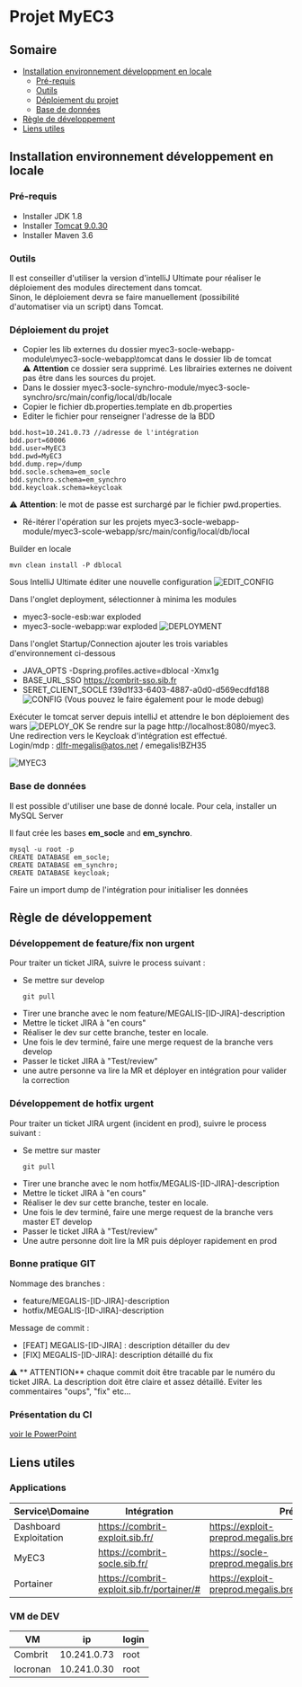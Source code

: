 # Projet MyEC3

## Somaire
* [Installation environnement développment en locale](#to_dev)
  * [Pré-requis](#to_dev_requirement)
  * [Outils](#to_dev_tools)
  * [Déploiement du projet](#to_dev_deploy)
  * [Base de données](#to_dev_bdd)
* [Règle de développement](#to_best_practice)
* [Liens utiles](#to_link)



## Installation environnement développement en locale <a name="to_dev"></a>

### Pré-requis <a name="to_dev_requirement"></a>

* Installer JDK 1.8
* Installer [Tomcat 9.0.30](https://tomcat.apache.org/download-90.cgi)
* Installer Maven 3.6

### Outils  <a name="to_dev_tools"></a>

Il est conseiller d'utiliser la version d'intelliJ Ultimate pour réaliser le déploiement des modules directement dans tomcat.   
Sinon, le déploiement devra se faire manuellement (possibilité d'automatiser via un script) dans Tomcat.


### Déploiement du projet  <a name="to_dev_deploy"></a>
* Copier les lib externes du dossier myec3-socle-webapp-module\myec3-socle-webapp\tomcat dans le dossier lib de tomcat   
:warning: **Attention** ce dossier sera supprimé. Les librairies externes ne doivent pas être dans les sources du projet.  
* Dans le dossier myec3-socle-synchro-module/myec3-socle-synchro/src/main/config/local/db/locale 
* Copier le fichier db.properties.template en db.properties
 * Editer le fichier pour renseigner l'adresse de la BDD

  ```
  bdd.host=10.241.0.73 //adresse de l'intégration
  bdd.port=60006
  bdd.user=MyEC3
  bdd.pwd=MyEC3 
  bdd.dump.rep=/dump
  bdd.socle.schema=em_socle
  bdd.synchro.schema=em_synchro
  bdd.keycloak.schema=keycloak
  ```
:warning: **Attention**: le mot de passe est surchargé par le fichier pwd.properties.
* Ré-itérer l'opération sur les projets myec3-socle-webapp-module/myec3-scole-webapp/src/main/config/local/db/local


Builder en locale
```
mvn clean install -P dblocal
```  
Sous IntelliJ Ultimate éditer une nouvelle configuration
![EDIT_CONFIG](doc/edit_config_tomcat.PNG)  

Dans l'onglet deployment, sélectionner à minima les modules 
* myec3-socle-esb:war exploded
* myec3-socle-webapp:war exploded
![DEPLOYMENT](doc/edit_deployment.PNG)
  
Dans l'onglet Startup/Connection ajouter les trois variables d'environnement ci-dessous
* JAVA_OPTS -Dspring.profiles.active=dblocal -Xmx1g
* BASE_URL_SSO  https://combrit-sso.sib.fr
* SERET_CLIENT_SOCLE f39d1f33-6403-4887-a0d0-d569ecdfd188
![CONFIG](doc/edit_startup.PNG)
  (Vous pouvez le faire également pour le mode debug)
  
Exécuter le tomcat server depuis intelliJ et attendre le bon déploiement des wars
![DEPLOY_OK](doc/deployment_ok.PNG)
Se rendre sur la page http://localhost:8080/myec3. Une redirection vers le Keycloak d'intégration est effectué.  
Login/mdp : dlfr-megalis@atos.net / emegalis!BZH35

![MYEC3](doc/localhost_myec3.PNG)


### Base de données  <a name="to_dev_bdd"></a>
Il est possible d'utiliser une base de donné locale. Pour cela, installer un MySQL Server

Il faut crée les bases __em_socle__ and __em_synchro__.
```
mysql -u root -p
CREATE DATABASE em_socle;
CREATE DATABASE em_synchro;
CREATE DATABASE keycloak;
```
Faire un import dump de l'intégration pour initialiser les données


## Règle de développement <a name="to_best_practice"></a>

### Développement de feature/fix non urgent
Pour traiter un ticket JIRA, suivre le process suivant :
* Se mettre sur develop
  ```  
  git pull
  ```  
* Tirer une branche avec le nom feature/MEGALIS-[ID-JIRA]-description
* Mettre le ticket JIRA à "en cours" 
* Réaliser le dev sur cette branche, tester en locale.
* Une fois le dev terminé, faire une merge request de la branche vers develop
* Passer le ticket JIRA à "Test/review"
* une autre personne va lire la MR et déployer en intégration pour valider la correction

### Développement de hotfix urgent
Pour traiter un ticket JIRA urgent (incident en prod), suivre le process suivant :
* Se mettre sur master
  ```  
  git pull
  ``` 
* Tirer une branche avec le nom hotfix/MEGALIS-[ID-JIRA]-description
* Mettre le ticket JIRA à "en cours"
* Réaliser le dev sur cette branche, tester en locale.
* Une fois le dev terminé, faire une merge request de la branche vers master ET develop
* Passer le ticket JIRA à "Test/review"
* Une autre personne doit lire la MR puis déployer rapidement en prod


### Bonne pratique GIT
Nommage des branches :
* feature/MEGALIS-[ID-JIRA]-description
* hotfix/MEGALIS-[ID-JIRA]-description

Message de commit :
* [FEAT] MEGALIS-[ID-JIRA] : description détailler du dev
* [FIX] MEGALIS-[ID-JIRA]: description détaillé du fix

:warning: ** ATTENTION** chaque commit doit être tracable par le numéro du ticket JIRA. La description doit être claire et assez détaillé.
Eviter les commentaires "oups", "fix" etc...

### Présentation du CI

[voir le PowerPoint](doc/GitFlowMyEC3.ppt)

## Liens utiles

### Applications

|   Service\Domaine  | Intégration  | Pré-prod   | Prod  |
| ------------------ | ------------ | ---------- | ----- |
| Dashboard Exploitation | https://combrit-exploit.sib.fr/  | https://exploit-preprod.megalis.bretagne.bzh/ |   https://exploit.megalis.bretagne.bzh/ |
| MyEC3                  | https://combrit-socle.sib.fr/    | https://socle-preprod.megalis.bretagne.bzh/   |   https://socle.megalis.bretagne.bzh/   |
| Portainer              | https://combrit-exploit.sib.fr/portainer/# | https://exploit-preprod.megalis.bretagne.bzh/portainer/#/ | https://exploit.megalis.bretagne.bzh/portainer/#/ |


### VM de DEV

|  VM  | ip | login
| ----- | ---- | ---- |
| Combrit | 10.241.0.73 | root |
| locronan | 10.241.0.30 | root |